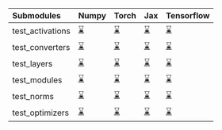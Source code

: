 | Submodules       | Numpy                                                                                                                           | Torch                                                                                                                           | Jax                                                                                                                             | Tensorflow                                                                                                                      |
|:-----------------|:--------------------------------------------------------------------------------------------------------------------------------|:--------------------------------------------------------------------------------------------------------------------------------|:--------------------------------------------------------------------------------------------------------------------------------|:--------------------------------------------------------------------------------------------------------------------------------|
| test_activations | <a href="https://github.com/unifyai/ivy/runs/7836922421?check_suite_focus=true" rel="noopener noreferrer" target="_blank">⌛</a> | <a href="https://github.com/unifyai/ivy/runs/7836923000?check_suite_focus=true" rel="noopener noreferrer" target="_blank">⌛</a> | <a href="https://github.com/unifyai/ivy/runs/7836923588?check_suite_focus=true" rel="noopener noreferrer" target="_blank">⌛</a> | <a href="https://github.com/unifyai/ivy/runs/7836924170?check_suite_focus=true" rel="noopener noreferrer" target="_blank">⌛</a> |
| test_converters  | <a href="https://github.com/unifyai/ivy/runs/7836922534?check_suite_focus=true" rel="noopener noreferrer" target="_blank">⌛</a> | <a href="https://github.com/unifyai/ivy/runs/7836923091?check_suite_focus=true" rel="noopener noreferrer" target="_blank">⌛</a> | <a href="https://github.com/unifyai/ivy/runs/7836923685?check_suite_focus=true" rel="noopener noreferrer" target="_blank">⌛</a> | <a href="https://github.com/unifyai/ivy/runs/7836924253?check_suite_focus=true" rel="noopener noreferrer" target="_blank">⌛</a> |
| test_layers      | <a href="https://github.com/unifyai/ivy/runs/7836922619?check_suite_focus=true" rel="noopener noreferrer" target="_blank">⌛</a> | <a href="https://github.com/unifyai/ivy/runs/7836923187?check_suite_focus=true" rel="noopener noreferrer" target="_blank">⌛</a> | <a href="https://github.com/unifyai/ivy/runs/7836923784?check_suite_focus=true" rel="noopener noreferrer" target="_blank">⌛</a> | <a href="https://github.com/unifyai/ivy/runs/7836924352?check_suite_focus=true" rel="noopener noreferrer" target="_blank">⌛</a> |
| test_modules     | <a href="https://github.com/unifyai/ivy/runs/7836922723?check_suite_focus=true" rel="noopener noreferrer" target="_blank">⌛</a> | <a href="https://github.com/unifyai/ivy/runs/7836923269?check_suite_focus=true" rel="noopener noreferrer" target="_blank">⌛</a> | <a href="https://github.com/unifyai/ivy/runs/7836923862?check_suite_focus=true" rel="noopener noreferrer" target="_blank">⌛</a> | <a href="https://github.com/unifyai/ivy/runs/7836924436?check_suite_focus=true" rel="noopener noreferrer" target="_blank">⌛</a> |
| test_norms       | <a href="https://github.com/unifyai/ivy/runs/7836922816?check_suite_focus=true" rel="noopener noreferrer" target="_blank">⌛</a> | <a href="https://github.com/unifyai/ivy/runs/7836923369?check_suite_focus=true" rel="noopener noreferrer" target="_blank">⌛</a> | <a href="https://github.com/unifyai/ivy/runs/7836923949?check_suite_focus=true" rel="noopener noreferrer" target="_blank">⌛</a> | <a href="https://github.com/unifyai/ivy/runs/7836924531?check_suite_focus=true" rel="noopener noreferrer" target="_blank">⌛</a> |
| test_optimizers  | <a href="https://github.com/unifyai/ivy/runs/7836922905?check_suite_focus=true" rel="noopener noreferrer" target="_blank">⌛</a> | <a href="https://github.com/unifyai/ivy/runs/7836923470?check_suite_focus=true" rel="noopener noreferrer" target="_blank">⌛</a> | <a href="https://github.com/unifyai/ivy/runs/7836924055?check_suite_focus=true" rel="noopener noreferrer" target="_blank">⌛</a> | <a href="https://github.com/unifyai/ivy/runs/7836924610?check_suite_focus=true" rel="noopener noreferrer" target="_blank">⌛</a> |